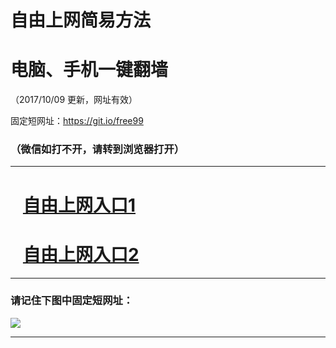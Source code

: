 ﻿# 自由上网简易方法

# 电脑、手机一键翻墙

（2017/10/09 更新，网址有效）

固定短网址：https://git.io/free99

### （微信如打不开，请转到浏览器打开）


***





# &nbsp;&nbsp; <a href="http://ft1958521339.fwq-tz-1001.info/fwqtz01.html?t=10090018561 " target="_blank">自由上网入口1</a>
# &nbsp;&nbsp; <a href="http://ft477113132.fwq-tz-1002.info/fwqtz02.html?t=100900130510 " target="_blank">自由上网入口2</a>
***

### 请记住下图中固定短网址：

<img src="https://s3-us-west-2.amazonaws.com/fwq-1001/yjfq-20170905okok.png" /> 


***

